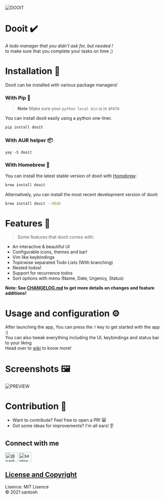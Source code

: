 ![DOOIT](imgs/banner.png)

# Dooit ✔️
*A todo manager that you didn't ask for, but needed !* \
to make sure that you complete your tasks on time ;)

# Installation 🔨

Dooit can be installed with various package managers!

### With Pip 🐍

> **Note**
Make sure your `python local bin` is in `$PATH`

You can install dooit easily using a python one-liner. 

```bash
pip install dooit
```

### With AUR helper 📦
```
yay -S dooit
```

### With Homebrew 🍻

You can install the latest stable version of dooit with [Homebrew](https://brew.sh):

```bash
brew install dooit
```

Alternatively, you can install the most recent development version of dooit:

```bash
brew install dooit --HEAD
```

# Features 🌟

> Some features that dooit comes with:

- An interactive & beautiful UI
- Configurable icons, themes and bar!
- Vim like keybindings
- Topicwise separated Todo Lists (With branching)
- Nested todos!
- Support for recurrence todos
- Sort options with menu (Name, Date, Urgency, Status)

**Note: See [CHANGELOG.md](CHANGELOG.md) to get more details on changes and feature additions!**

# Usage and configuration :gear:
After launching the app, You can press the `?` key to get started with the app :)\
You can also tweak everything including the UI, keybindings and status bar to your liking\
Head over to [wiki](https://github.com/kraanzu/dooit/wiki/Configuration) to know more!


# Screenshots 🖼️
![PREVIEW](imgs/preview.png)

# Contribution 🤝
- Want to contribute? Feel free to open a PR! 😸
- Got some ideas for improvements? I'm all ears! 👂

<h2 align="left"><b>Connect with me</b></h4>
<p align="left">
<a href="https://twitter.com/@chavalasantosh" target="blank"><img align="center" src="https://raw.githubusercontent.com/rahuldkjain/github-profile-readme-generator/master/src/images/icons/Social/twitter.svg" alt="@santoshchavala" height="30" width="40" /></a>
<a href="https://instagram.com/chavalasantosh" target="blank"><img align="center" src="https://raw.githubusercontent.com/rahuldkjain/github-profile-readme-generator/master/src/images/icons/Social/instagram.svg" alt="santoshchavala" height="30" width="40" /></a>
</p>
 
<h2 align='left'><u><b>License and Copyright</b></u></h2>
Lisence: MIT Lisence<br>
&#169; 2021 santosh

